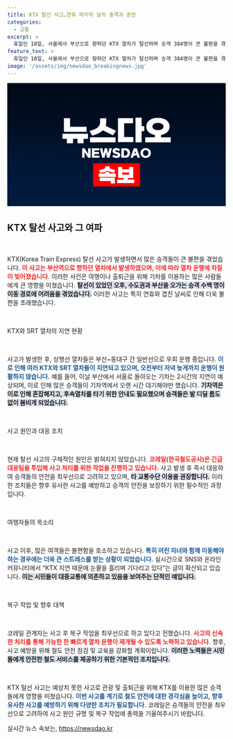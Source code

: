 ```yaml
---
title: KTX 탈선 사고…연휴 마지막 날의 충격과 혼란
categories:
  - 교통
excerpt: >
  휴일인 18일, 서울에서 부산으로 향하던 KTX 열차가 탈선하며 승객 384명이 큰 불편을 겪었습니다. 긴급 정차 후 다른 열차로 옮겨타야 했고, 여파로 경부선 열차가 줄줄이 지연돼 기차역이 혼잡해졌습니다.
feature_text: >
  휴일인 18일, 서울에서 부산으로 향하던 KTX 열차가 탈선하며 승객 384명이 큰 불편을 겪었습니다. 긴급 정차 후 다른 열차로 옮겨타야 했고, 여파로 경부선 열차가 줄줄이 지연돼 기차역이 혼잡해졌습니다.
image: '/assets/img/newsdao_breakingnews.jpg'
---
```


<p><img src="/assets/img/newsdao_breakingnews.jpg" alt="koreaapp 속보" /></p>

<h2 data-ke-size="size26">KTX 탈선 사고와 그 여파</h2>

<p data-ke-size="size16">&nbsp;</p>

<p>KTX(Korea Train Express) 탈선 사고가 발생하면서 많은 승객들이 큰 불편을 겪었습니다. <b><span style="color: #ee2323;">이 사고는 부산역으로 향하던 열차에서 발생하였으며, 이에 따라 열차 운행에 차질이 빚어졌습니다.</span></b> 이러한 사건은 여행이나 출퇴근을 위해 기차를 이용하는 많은 사람들에게 큰 영향을 미쳤습니다. <b><span style="background-color: #21538527;">탈선이 있었던 오후, 수도권과 부산을 오가는 승객 수백 명이 이동 경로에 어려움을 겪었습니다.</span></b> 이러한 사고는 특히 연휴와 겹친 날씨로 인해 더욱 불편을 초래했습니다.</p>

<p data-ke-size="size16">&nbsp;</p>

<p>KTX와 SRT 열차의 지연 현황</p>

<p data-ke-size="size16">&nbsp;</p>

<p>사고가 발생한 후, 상행선 열차들은 부산~동대구 간 일반선으로 우회 운행 중입니다. <b><span style="color: #1a5490;">이로 인해 여러 KTX와 SRT 열차들이 지연되고 있으며, 오전부터 저녁 늦게까지 운행이 원활하지 않습니다.</span></b> 예를 들어, 이날 부산에서 서울로 돌아오는 기차는 2시간의 지연이 예상되며, 이로 인해 많은 승객들이 기차역에서 오랜 시간 대기해야만 했습니다. <b><span style="background-color: #21538527;">기차역은 이로 인해 혼잡해지고, 후속열차를 타기 위한 안내도 필요했으며 승객들은 발 디딜 틈도 없이 붐비게 되었습니다.</span></b></p>

<p data-ke-size="size16">&nbsp;</p>

<p>사고 원인과 대응 조치</p>

<p data-ke-size="size16">&nbsp;</p>

<p>현재 탈선 사고의 구체적인 원인은 밝혀지지 않았습니다. <b><span style="color: #ee2323;">코레일(한국철도공사)은 긴급 대응팀을 투입해 사고 처리를 위한 작업을 진행하고 있습니다.</span></b> 사고 발생 후 즉시 대응하여 승객들의 안전을 최우선으로 고려하고 있으며, <b><span style="background-color: #21538527;">타 교통수단 이용을 권장합니다.</span></b> 이러한 조치들은 향후 유사한 사고를 예방하고 승객의 안전을 보장하기 위한 필수적인 과정입니다.</p>

<p data-ke-size="size16">&nbsp;</p>

<p>여행자들의 목소리</p>

<p data-ke-size="size16">&nbsp;</p>

<p>사고 이후, 많은 여객들은 불편함을 호소하고 있습니다. <b><span style="color: #1a5490;">특히 어린 자녀와 함께 이동해야 하는 경우에는 더욱 큰 스트레스를 받는 상황이 되었습니다.</span></b> 실시간으로 SNS와 온라인 커뮤니티에서 “KTX 지연 때문에 눈물을 흘리며 기다리고 있다”는 글이 확산되고 있습니다. <b><span style="background-color: #21538527;">이는 시민들이 대중교통에 의존하고 있음을 보여주는 단적인 예입니다.</span></b></p>

<p data-ke-size="size16">&nbsp;</p>

<p>복구 작업 및 향후 대책</p>

<p data-ke-size="size16">&nbsp;</p>

<p>코레일 관계자는 사고 후 복구 작업을 최우선으로 하고 있다고 전했습니다. <b><span style="color: #ee2323;">사고의 신속한 처리를 통해 가능한 한 빠르게 열차 운행이 재개될 수 있도록 노력하고 있습니다.</span></b> 향후, 사고 예방을 위해 철도 안전 점검 및 교육을 강화할 계획이랍니다. <b><span style="background-color: #21538527;">이러한 노력들은 시민들에게 안전한 철도 서비스를 제공하기 위한 기본적인 조치입니다.</span></b></p>

<p data-ke-size="size16">&nbsp;</p>

<p>KTX 탈선 사고는 예상치 못한 사고로 관광 및 출퇴근을 위해 KTX를 이용한 많은 승객들에게 영향을 미쳤습니다. <b><span style="color: #1a5490;">이번 사고를 계기로 철도 안전에 대한 경각심을 높이고, 향후 유사한 사고를 예방하기 위해 다양한 조치가 필요합니다.</span></b> 코레일은 승객들의 안전을 최우선으로 고려하여 사고 원인 규명 및 복구 작업에 총력을 기울여주시기 바랍니다.</p>
실시간 뉴스 속보는, <a href="https://newsdao.kr" rel="dofollow">https://newsdao.kr</a>


